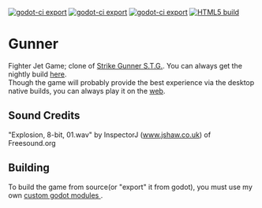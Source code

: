 [![godot-ci export](https://github.com/thebigG/Gunner/actions/workflows/godot-linux.yml/badge.svg)](https://github.com/thebigG/Gunner/actions/workflows/godot-linux.yml)
[![godot-ci export](https://github.com/thebigG/Gunner/actions/workflows/godot-macOS.yml/badge.svg)](https://github.com/thebigG/Gunner/actions/workflows/godot-macOS.yml)
[![godot-ci export](https://github.com/thebigG/Gunner/actions/workflows/godot-windows.yml/badge.svg)](https://github.com/thebigG/Gunner/actions/workflows/godot-windows.yml)
[![HTML5 build](https://github.com/thebigG/Gunner/actions/workflows/godot-htm5.yml/badge.svg)](https://github.com/thebigG/Gunner/actions/workflows/godot-htm5.yml)
# Gunner 
Fighter Jet Game; clone of [Strike Gunner S.T.G.](https://en.wikipedia.org/wiki/Strike_Gunner_S.T.G.). You can always get the nightly build [here](https://github.com/thebigG/Gunner/releases/tag/continuous-build).  
Though the game will probably provide the best experience via the desktop native builds, you can always play it on the [web](https://thebigg.github.io/Gunner/Gunner.html).  


## Sound Credits
"Explosion, 8-bit, 01.wav" by InspectorJ (www.jshaw.co.uk) of Freesound.org

## Building

To build the game from source(or "export" it from godot), you must use my own [custom godot modules ](https://github.com/thebigG/rsty_physics).


